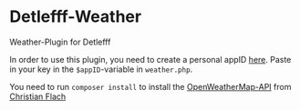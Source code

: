 # Detlefff-Weather
Weather-Plugin for Detlefff

In order to use this plugin, you need to create a personal appID [here](http://openweathermap.org/appid).
Paste in your key in the `$appID`-variable in `weather.php`.

You need to run `composer install` to install the [OpenWeatherMap-API](https://github.com/cmfcmf/openweathermap-php-api) from [Christian Flach](https://github.com/cmfcmf)

